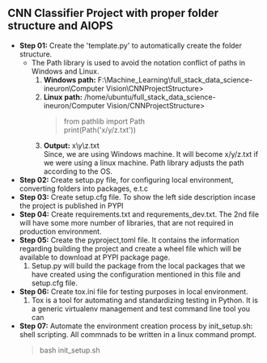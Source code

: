 ## CNN Classifier Project with proper folder structure and AIOPS

- **Step 01:** Create the 'template.py' to automatically create the folder structure.
  - The Path library is used to avoid the notation conflict of paths in Windows and Linux.
    1.  **Windows path:** F:\Machine_Learning\full_stack_data_science-ineuron\Computer Vision\CNNProjectStructure>
    2.  **Linux path:** /home/ubuntu/full_stack_data_science-ineuron/Computer Vision/CNNProjectStructure>
        > from pathlib import Path  
        > print(Path('x/y/z.txt'))
    3.  **Output:** x\y\z.txt  
        Since, we are using Windows machine. It will become x/y/z.txt if we were using a linux machine. Path library adjusts the path according to the OS.
- **Step 02:** Create setup.py file, for configuring local environment, converting folders into packages, e.t.c
- **Step 03:** Create setup.cfg file. To show the left side description incase the project is published in PYPI
- **Step 04:** Create requirements.txt and requrements_dev.txt. The 2nd file will have some more number of libraries, that are not required in production environment.
- **Step 05:** Create the pyproject,toml file. It contains the information regarding building the project and create a wheel file which will be available to download at PYPI package page.
  1. Setup.py will build the package from the local packages that we have created using the configuration mentioned in this file and setup.cfg file.
- **Step 06:** Create tox.ini file for testing purposes in local environment.
  1. Tox is a tool for automating and standardizing testing in Python. It is a generic virtualenv management and test command line tool you can
- **Step 07:** Automate the environment creation process by init_setup.sh: shell scripting. All commnads to be written in a linux command prompt.
  > bash init_setup.sh
